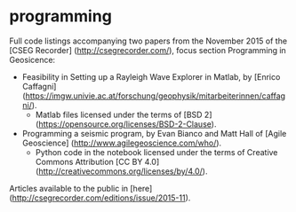 # programming


Full code listings accompanying two papers from the November 2015 of the [CSEG Recorder] (http://csegrecorder.com/), focus section Programming in Geosicence:

- Feasibility in Setting up a Rayleigh Wave Explorer in Matlab, by [Enrico Caffagni] (https://imgw.univie.ac.at/forschung/geophysik/mitarbeiterinnen/caffagni/). 
    - Matlab files licensed under the terms of [BSD 2] (https://opensource.org/licenses/BSD-2-Clause). 
- Programming a seismic program, by Evan Bianco and Matt Hall of [Agile Geoscience] (http://www.agilegeoscience.com/who/). 
    - Python code in the notebook licensed under the terms of Creative Commons Attribution [CC BY 4.0] (http://creativecommons.org/licenses/by/4.0/).


Articles available to the public in [here] (http://csegrecorder.com/editions/issue/2015-11).

